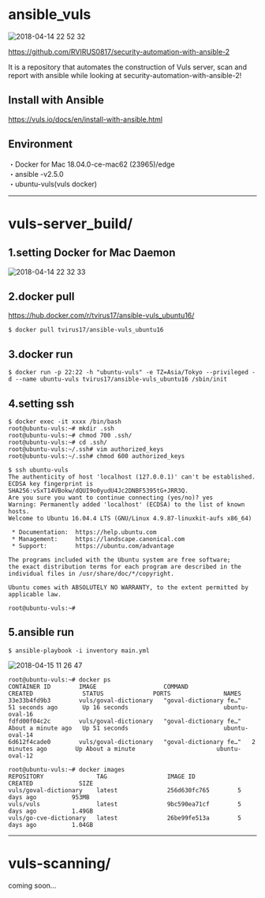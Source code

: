 # ansible_vuls

![2018-04-14 22 52 32](https://user-images.githubusercontent.com/5633085/38768987-911d2756-4036-11e8-8765-c3ae0afde3e1.jpg)

https://github.com/RVIRUS0817/security-automation-with-ansible-2  

It is a repository that automates the construction of Vuls server, scan and report with ansible while looking at security-automation-with-ansible-2!

## Install with Ansible  

https://vuls.io/docs/en/install-with-ansible.html

## Environment

・Docker for Mac 18.04.0-ce-mac62 (23965)/edge  
・ansible -v2.5.0  
・ubuntu-vuls(vuls docker)  

---

# vuls-server_build/  

## 1.setting Docker for Mac Daemon

![2018-04-14 22 32 33](https://user-images.githubusercontent.com/5633085/38768794-dea64082-4033-11e8-9b91-f9da82d8e893.jpg)


## 2.docker pull 

https://hub.docker.com/r/tvirus17/ansible-vuls_ubuntu16/

```
$ docker pull tvirus17/ansible-vuls_ubuntu16
```

## 3.docker run

```
$ docker run -p 22:22 -h "ubuntu-vuls" -e TZ=Asia/Tokyo --privileged -d --name ubuntu-vuls tvirus17/ansible-vuls_ubuntu16 /sbin/init
```

## 4.setting ssh

```
$ docker exec -it xxxx /bin/bash
root@ubuntu-vuls:~# mkdir .ssh
root@ubuntu-vuls:~# chmod 700 .ssh/
root@ubuntu-vuls:~# cd .ssh/
root@ubuntu-vuls:~/.ssh# vim authorized_keys
root@ubuntu-vuls:~/.ssh# chmod 600 authorized_keys

$ ssh ubuntu-vuls
The authenticity of host 'localhost (127.0.0.1)' can't be established.
ECDSA key fingerprint is SHA256:vSxT14VBokw/dQUI9o0yudU4Jc2DNBF5395tG+JRR3Q.
Are you sure you want to continue connecting (yes/no)? yes
Warning: Permanently added 'localhost' (ECDSA) to the list of known hosts.
Welcome to Ubuntu 16.04.4 LTS (GNU/Linux 4.9.87-linuxkit-aufs x86_64)

 * Documentation:  https://help.ubuntu.com
 * Management:     https://landscape.canonical.com
 * Support:        https://ubuntu.com/advantage

The programs included with the Ubuntu system are free software;
the exact distribution terms for each program are described in the
individual files in /usr/share/doc/*/copyright.

Ubuntu comes with ABSOLUTELY NO WARRANTY, to the extent permitted by
applicable law.

root@ubuntu-vuls:~# 

```

## 5.ansible run

```
$ ansible-playbook -i inventory main.yml
```
![2018-04-15 11 26 47](https://user-images.githubusercontent.com/5633085/38774273-efca4216-409f-11e8-997b-c446f0ee45e6.jpg)

```
root@ubuntu-vuls:~# docker ps
CONTAINER ID        IMAGE                   COMMAND                  CREATED              STATUS              PORTS               NAMES
33e33b4fd9b3        vuls/goval-dictionary   "goval-dictionary fe…"   51 seconds ago       Up 16 seconds                           ubuntu-oval-16
fdfd00f04c2c        vuls/goval-dictionary   "goval-dictionary fe…"   About a minute ago   Up 51 seconds                           ubuntu-oval-14
6d612f4cade0        vuls/goval-dictionary   "goval-dictionary fe…"   2 minutes ago        Up About a minute                       ubuntu-oval-12

root@ubuntu-vuls:~# docker images
REPOSITORY               TAG                 IMAGE ID            CREATED             SIZE
vuls/goval-dictionary    latest              256d630fc765        5 days ago          953MB
vuls/vuls                latest              9bc590ea71cf        5 days ago          1.49GB
vuls/go-cve-dictionary   latest              26be99fe513a        5 days ago          1.04GB

```

-----

# vuls-scanning/  

coming soon...

